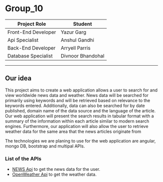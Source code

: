 # Group_10

| Project Role | Student |
| ----------- |  ----------- |
| Front-End Developer | Yazur Garg|
| Api Specialist | Anshul Gandhi|
| Back-End Developer |  Arryell Parris|
| Database Specialist | Divnoor Bhandohal|

----
## Our idea

This project aims to create a web application allows a user to search for and view worldwide news data and weather. News data will be searched for primarily using keywords and will be retrieved based on relevance to the keywords entered. Additionally, data can also be searched for by date published, domain name of the data source and the language of the article. Our web application will present the search results in tabular format with a summary of the information within each article similar to modern search engines. Furthermore, our application will also allow the user to retrieve weather data for the same area that the news articles originate from

The technologies we are planing to use for the web application are angular, mongo DB, bootstrap and multipal APIs.

### List of the APIs 
- [NEWS Api](https://newsapi.org/) to get the news data for the user.
- [OpenWeather Api](https://openweathermap.org/) to get the weather data.